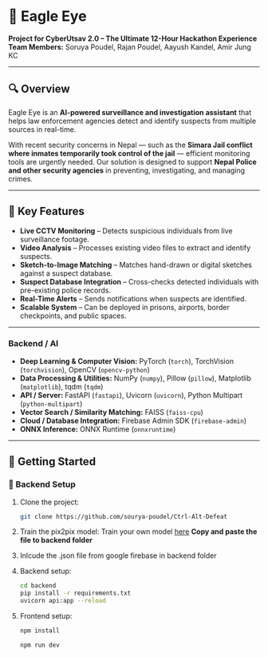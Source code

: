 # 🚨 Eagle Eye

**Project for CyberUtsav 2.0 – The Ultimate 12-Hour Hackathon Experience**  
**Team Members:** Soruya Poudel, Rajan Poudel, Aayush Kandel, Amir Jung KC  

---

## 🔍 Overview  
Eagle Eye is an **AI-powered surveillance and investigation assistant** that helps law enforcement agencies detect and identify suspects from multiple sources in real-time.  

With recent security concerns in Nepal — such as the **Simara Jail conflict where inmates temporarily took control of the jail** — efficient monitoring tools are urgently needed. Our solution is designed to support **Nepal Police and other security agencies** in preventing, investigating, and managing crimes.  

---

## 🎯 Key Features  
- **Live CCTV Monitoring** – Detects suspicious individuals from live surveillance footage.  
- **Video Analysis** – Processes existing video files to extract and identify suspects.  
- **Sketch-to-Image Matching** – Matches hand-drawn or digital sketches against a suspect database.  
- **Suspect Database Integration** – Cross-checks detected individuals with pre-existing police records.  
- **Real-Time Alerts** – Sends notifications when suspects are identified.  
- **Scalable System** – Can be deployed in prisons, airports, border checkpoints, and public spaces.  

---

### Backend / AI
- **Deep Learning & Computer Vision:** PyTorch (`torch`), TorchVision (`torchvision`), OpenCV (`opencv-python`)  
- **Data Processing & Utilities:** NumPy (`numpy`), Pillow (`pillow`), Matplotlib (`matplotlib`), tqdm (`tqdm`)  
- **API / Server:** FastAPI (`fastapi`), Uvicorn (`uvicorn`), Python Multipart (`python-multipart`)  
- **Vector Search / Similarity Matching:** FAISS (`faiss-cpu`)  
- **Cloud / Database Integration:** Firebase Admin SDK (`firebase-admin`)  
- **ONNX Inference:** ONNX Runtime (`onnxruntime`)  

---

## 🚀 Getting Started  

### 🔧 Backend Setup  
1. Clone the project:  
   ```bash
   git clone https://github.com/sourya-poudel/Ctrl-Alt-Defeat
2. Train the pix2pix model:
Train your own model [here](https://github.com/sourya-poudel/Ctrl-Alt-Defeat/blob/main/backend/sketchtoimg-modeltrainer.py)
**Copy and paste the file to backend folder**

4. Inlcude the .json file from google firebase in backend folder
   
5. Backend setup:
   ```bash
   cd backend
   pip install -r requirements.txt
   uvicorn api:app --reload

6. Frontend setup:
   ```bash
   npm install

   npm run dev


